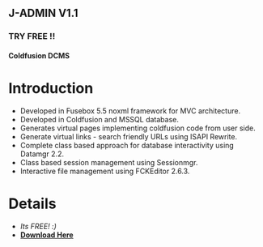 ## J-ADMIN V1.1 ##
### TRY FREE !! ###
#### Coldfusion DCMS ####

# Introduction #
  * Developed in Fusebox 5.5 noxml framework for MVC architecture.
  * Developed in Coldfusion and MSSQL database.
  * Generates virtual pages implementing coldfusion code from user side.
  * Generate virtual links - search friendly URLs using ISAPI Rewrite.
  * Complete class based approach for database interactivity using Datamgr 2.2.
  * Class based session management using Sessionmgr.
  * Interactive file management using FCKEditor 2.6.3.

# Details #
  * _Its FREE! :)_
  * <a href='http://code.google.com/p/jadmin/'><b>Download Here</b></a>